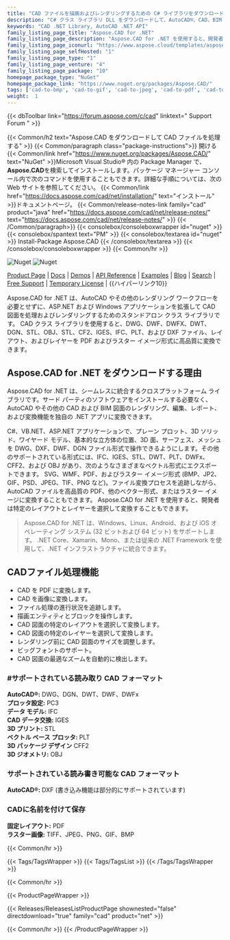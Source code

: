 ```yaml
---
title: "CAD ファイルを描画およびレンダリングするための C# ライブラリをダウンロード | Aspose.CAD"
description: "C# クラス ライブラリ DLL をダウンロードして、AutoCAD®、CAD、BIM を API 経由で PDF および画像形式にレンダリング、編集、レポート、および変換します。特定のレイアウト、レイヤーを選択して変換します。"
keywords: "CAD .NET Library, AutoCAD .NET API"
family_listing_page_title: "Aspose.CAD for .NET"
family_listing_page_description: "Aspose.CAD for .NET を使用すると、開発者は AutoCAD DWG および DXF、DGN、DWF、DWFX、IFC、IGS、IGES、STL、DWT、FBX、CF2、CFF2、OBJ およびその他の CAD 形式のファイルを PDF、SVG、WMF およびラスター画像。これはネイティブ API であり、AutoCAD やその他のソフトウェアをインストールする必要はありません。"
family_listing_page_iconurl: "https://www.aspose.cloud/templates/aspose/App_Themes/V3/images/cad/272x272/aspose_cad-for-net-min.png"
family_listing_page_selfHosted: "1"
family_listing_page_type: "1"
family_listing_page_venture: "4"
family_listing_page_package: "10"
homepage_package_type: "NuGet"
homepage_package_link: "https://www.nuget.org/packages/Aspose.CAD/"
tags: ['cad-to-bmp', 'cad-to-gif', 'cad-to-jpeg', 'cad-to-pdf', 'cad-to-png', 'cad-to-tiff', 'dwf-to-bmp', 'dwf-to-gif', 'dwf-to-jpeg', 'dwf-to-png', 'dwf-to-tiff', 'dwg-to-bmp', 'dwg-to-gif', 'dwg-to-jpeg', 'dwg-to-png', 'dwg-to-tiff', 'dxf-to-bmp', 'dxf-to-gif', 'dxf-to-jpeg', 'dxf-to-png', 'dxf-to-tiff']
weight:  1
---
```


{{< dbToolbar link="https://forum.aspose.com/c/cad" linktext=" Support Forum " >}}

{{< Common/h2 text="Aspose.CAD をダウンロードして CAD ファイルを処理する"  >}}
{{< Common/paragraph class="package-instructions">}}
開ける
{{< Common/link href="https://www.nuget.org/packages/Aspose.CAD/" text="NuGet"  >}}Microsoft Visual Studio® 内の Package Manager で、 <b>Aspose.CAD</b>を検索してインストールします。パッケージ マネージャー コンソール内で次のコマンドを使用することもできます。詳細な手順については、次の Web サイトを参照してください。
{{< Common/link href="https://docs.aspose.com/cad/net/installation/" text="インストール"  >}}ドキュメントページ。
{{< Common/release-notes-link family="cad" product="java" href="https://docs.aspose.com/cad/net/release-notes/" text="https://docs.aspose.com/cad/net/release-notes/"  >}}
{{< /Common/paragraph>}}
{{< consolebox/consoleboxwrapper id="nuget" >}}
       {{< consolebox/spantext text="PM" >}}
       {{< consolebox/textarea id="nuget" >}} Install-Package Aspose.CAD {{< /consolebox/textarea >}}
{{< /consolebox/consoleboxwrapper >}}
{{< Common/hr >}}

![Nuget](https://img.shields.io/nuget/v/Aspose.CAD) ![Nuget](https://img.shields.io/nuget/dt/Aspose.CAD?label=nuget%20downloads)

[Product Page](https://products.aspose.com/cad/net/) | [Docs](https://docs.aspose.com/cad/net/) | [Demos](https://products.aspose.app/cad/family) | [API Reference](https://reference.aspose.com/cad/net/) | [Examples](https://github.com/aspose-cad/Aspose.CAD-for-.NET) | [Blog](https://blog.aspose.com/category/cad/) | [Search](https://search.aspose.com/) | [Free Support](https://forum.aspose.com/c/cad) | [Temporary License](https://purchase.aspose.com/temporary-license) | {{ハイパーリンク10}}

Aspose.CAD for .NET は、AutoCAD やその他のレンダリング ワークフローを必要とせずに、ASP.NET および Windows アプリケーションを拡張して CAD 図面を処理およびレンダリングするためのスタンドアロン クラス ライブラリです。 CAD クラス ライブラリを使用すると、DWG、DWF、DWFX、DWT、DGN、STL、OBJ、STL、CF2、IGES、IFC、PLT、および DXF ファイル、レイアウト、およびレイヤーを PDF およびラスター イメージ形式に高品質に変換できます。

## Aspose.CAD for .NET をダウンロードする理由

Aspose.CAD for .NET は、シームレスに統合するクロスプラットフォーム ライブラリです。サード パーティのソフトウェアをインストールする必要なく、AutoCAD やその他の CAD および BIM 図面のレンダリング、編集、レポート、および変換機能を独自の .NET アプリに変換できます。

C#、VB.NET、ASP.NET アプリケーションで、プレーン プロット、3D ソリッド、ワイヤード モデル、基本的な立方体の位置、3D 面、サーフェス、メッシュを DWG、DXF、DWF、DGN ファイル形式で操作できるようにします。その他のサポートされている形式には、IFC、IGES、STL、DWT、PLT、DWFx、CFF2、および OBJ があり、次のようなさまざまなベクトル形式にエクスポートできます。 SVG、WMF、PDF、およびラスター イメージ形式 (BMP、JP2、GIF、PSD、JPEG、TIF、PNG など)。ファイル変換プロセスを追跡しながら、AutoCAD ファイルを高品質の PDF、他のベクター形式、またはラスター イメージに変換することもできます。 Aspose.CAD for .NET を使用すると、開発者は特定のレイアウトとレイヤーを選択して変換することもできます。

> Aspose.CAD for .NET は、Windows、Linux、Android、および iOS オペレーティング システム (32 ビットおよび 64 ビット) をサポートします。 .NET Core、Xamarin、Mono、または従来の .NET Framework を使用して、.NET インフラストラクチャに統合できます。

## CADファイル処理機能

- CAD を PDF に変換します。
- CAD を画像に変換します。
- ファイル処理の進行状況を追跡します。
- 描画エンティティとブロックを操作します。
- CAD 図面の特定のレイアウトを選択して変換します。
- CAD 図面の特定のレイヤーを選択して変換します。
- レンダリング前に CAD 図面のサイズを調整します。
- ビッグフォントのサポート。
- CAD 図面の最適なズームを自動的に検出します。

### #サポートされている読み取り CAD フォーマット

**AutoCAD®:** DWG、DGN、DWT、DWF、DWFx\
**プロッタ設定:** PC3\
**データ モデル:** IFC\
**CAD データ交換:** IGES\
**3D プリント:** STL\
**ベクトル ベース プロッタ:** PLT\
**3D パッケージ デザイン** CFF2\
**3D ジオメトリ:** OBJ

### サポートされている読み書き可能な CAD フォーマット

**AutoCAD®:** DXF (書き込み機能は部分的にサポートされています)

### CADに名前を付けて保存

**固定レイアウト:** PDF\
**ラスター画像:** TIFF、JPEG、PNG、GIF、BMP

{{< Common/hr >}}

{{< Tags/TagsWrapper >}}
 {{< Tags/TagsList >}}
{{< /Tags/TagsWrapper >}}

{{< Common/hr >}}

{{< ProductPageWrapper >}}
<!-- ReleasesListProductPage-->
   {{< Releases/ReleasesListProductPage shownested="false"  directdownload="true" family="cad" product="net" >}}
<!-- /ReleasesListProductPage-->
{{< Common/hr >}}
{{< /ProductPageWrapper >}}

